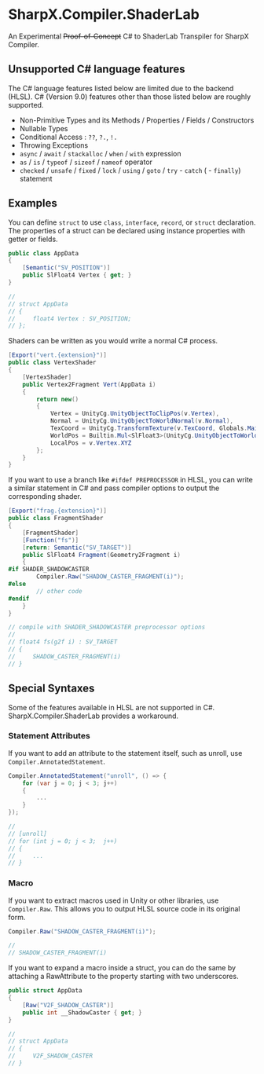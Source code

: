 # SharpX.Compiler.ShaderLab

An Experimental ~~Proof-of-Concept~~ C# to ShaderLab Transpiler for SharpX Compiler.

## **Un**supported C# language features

The C# language features listed below are limited due to the backend (HLSL).
C# (Version 9.0) features other than those listed below are roughly supported.

- Non-Primitive Types and its Methods / Properties / Fields / Constructors
- Nullable Types
- Conditional Access : `??`, `?.`, `!.`
- Throwing Exceptions
- `async` / `await` / `stackalloc` / `when` / `with` expression
- `as` / `is` / `typeof` / `sizeof` / `nameof` operator
- `checked` / `unsafe` / `fixed` / `lock` / `using` / `goto` / `try` - `catch` ( - `finally`) statement

## Examples

You can define `struct` to use `class`, `interface`, `record`, or `struct` declaration.
The properties of a struct can be declared using instance properties with getter or fields.

```csharp
public class AppData
{
    [Semantic("SV_POSITION")]
    public SlFloat4 Vertex { get; }
}

//
// struct AppData
// {
//     float4 Vertex : SV_POSITION;
// };
```

Shaders can be written as you would write a normal C# process.

```csharp
[Export("vert.{extension}")]
public class VertexShader
{
    [VertexShader]
    public Vertex2Fragment Vert(AppData i)
    {
        return new()
        {
            Vertex = UnityCg.UnityObjectToClipPos(v.Vertex),
            Normal = UnityCg.UnityObjectToWorldNormal(v.Normal),
            TexCoord = UnityCg.TransformTexture(v.TexCoord, Globals.MainTexture),
            WorldPos = Builtin.Mul<SlFloat3>(UnityCg.UnityObjectToWorld, v.Vertex),
            LocalPos = v.Vertex.XYZ
        };
    }
}
```

If you want to use a branch like `#ifdef PREPROCESSOR` in HLSL, you can write a similar statement in C# and pass compiler options to output the corresponding shader.

```csharp
[Export("frag.{extension}")]
public class FragmentShader
{
    [FragmentShader]
    [Function("fs")]
    [return: Semantic("SV_TARGET")]
    public SlFloat4 Fragment(Geometry2Fragment i)
    {
#if SHADER_SHADOWCASTER
        Compiler.Raw("SHADOW_CASTER_FRAGMENT(i)");
#else
        // other code
#endif
    }
}

// compile with SHADER_SHADOWCASTER preprocessor options
//
// float4 fs(g2f i) : SV_TARGET
// {
//     SHADOW_CASTER_FRAGMENT(i)
// }
```

## Special Syntaxes

Some of the features available in HLSL are not supported in C#.
SharpX.Compiler.ShaderLab provides a workaround.

### Statement Attributes

If you want to add an attribute to the statement itself, such as unroll, use `Compiler.AnnotatedStatement`.

```csharp
Compiler.AnnotatedStatement("unroll", () => {
    for (var j = 0; j < 3; j++)
    {
        ...
    }
});

//
// [unroll]
// for (int j = 0; j < 3;  j++)
// {
//     ...
// }
```

### Macro

If you want to extract macros used in Unity or other libraries, use `Compiler.Raw`.
This allows you to output HLSL source code in its original form.

```csharp
Compiler.Raw("SHADOW_CASTER_FRAGMENT(i)");

//
// SHADOW_CASTER_FRAGMENT(i)
```

If you want to expand a macro inside a struct, you can do the same by attaching a RawAttribute to the property starting with two underscores.

```csharp
public struct AppData
{
    [Raw("V2F_SHADOW_CASTER")]
    public int __ShadowCaster { get; }
}

//
// struct AppData
// {
//     V2F_SHADOW_CASTER
// }
```
